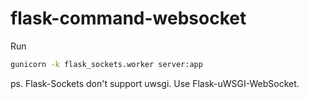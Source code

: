 # flask-command-websocket

Run

```sh
gunicorn -k flask_sockets.worker server:app
```

ps. Flask-Sockets don't support uwsgi. Use Flask-uWSGI-WebSocket.
